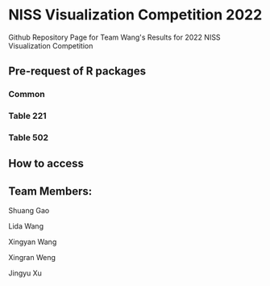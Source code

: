 # NISS Visualization Competition 2022
Github Repository Page for Team Wang's Results for 2022 NISS Visualization Competition


## Pre-request of R packages
### Common
### Table 221
### Table 502

## How to access

## Team Members:
Shuang Gao

Lida Wang

Xingyan Wang

Xingran Weng

Jingyu Xu
